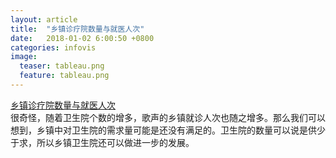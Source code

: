 ```yaml
---
layout: article
title:  "乡镇诊疗院数量与就医人次"
date:   2018-01-02 6:00:50 +0800
categories: infovis 
image:
  teaser: tableau.png
  feature: tableau.png
---
```

[乡镇诊疗院数量与就医人次](https://public.tableau.com/views/1_4476/1_1?:embed=y&:display_count=yes&publish=yes)  
很奇怪，随着卫生院个数的增多，歌声的乡镇就诊人次也随之增多。那么我们可以想到，乡镇中对卫生院的需求量可能是还没有满足的。卫生院的数量可以说是供少于求，所以乡镇卫生院还可以做进一步的发展。